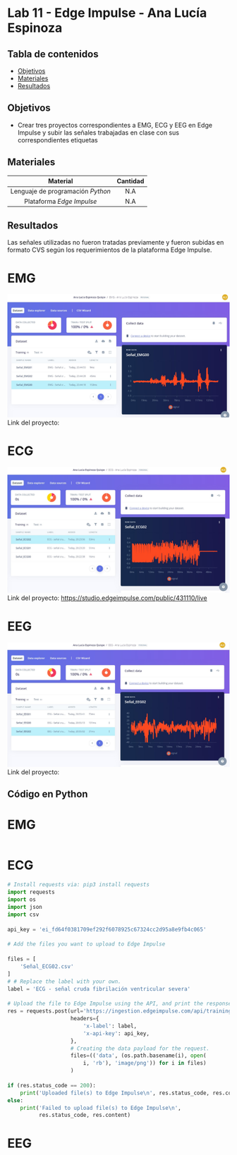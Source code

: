 # Lab 11 - Edge Impulse -  Ana Lucía Espinoza

## Tabla de contenidos
- [Objetivos](#objetivos)
- [Materiales](#materiales)
- [Resultados](#resultados)



##  Objetivos
- Crear tres proyectos correspondientes a EMG, ECG y EEG en Edge Impulse y subir las señales trabajadas en clase con sus correspondientes etiquetas

## Materiales
| Material | Cantidad |
|:--------------:|:--------------:|
| Lenguaje de programación *Python* | N.A | 
| Plataforma *Edge Impulse* | N.A | 

## Resultados
Las señales utilizadas no fueron tratadas previamente y fueron subidas en formato CVS según los requerimientos de la plataforma Edge Impulse.

# EMG
![Señales subidas al proyecto "EMG - Ana Lucía Espinoza"](Resultados_EMG_Ana_Lucia_Espinoza.jpg)
Link del proyecto:

# ECG
![Señales subidas al proyecto "ECG - Ana Lucía Espinoza"](Resultados_ECG_Ana_Lucia_Espinoza.jpg)
Link del proyecto: https://studio.edgeimpulse.com/public/431110/live

# EEG
![Señales subidas al proyecto "EEG - Ana Lucía Espinoza"](Resultados_EEG_Ana_Lucia_Espinoza.jpg)
Link del proyecto:


## Código en Python
# EMG
``` python

```

# ECG
``` python
# Install requests via: pip3 install requests
import requests
import os
import json
import csv

api_key = 'ei_fd64f0381709ef292f6078925c67324cc2d95a8e9fb4c065'

# Add the files you want to upload to Edge Impulse

files = [
    'Señal_ECG02.csv'
]
# # Replace the label with your own.
label = 'ECG - señal cruda fibrilación ventricular severa'

# Upload the file to Edge Impulse using the API, and print the response.
res = requests.post(url='https://ingestion.edgeimpulse.com/api/training/files',
                    headers={
                        'x-label': label,
                        'x-api-key': api_key,
                    },
                    # Creating the data payload for the request.
                    files=(('data', (os.path.basename(i), open(
                        i, 'rb'), 'image/png')) for i in files)
                    )

if (res.status_code == 200):
    print('Uploaded file(s) to Edge Impulse\n', res.status_code, res.content)
else:
    print('Failed to upload file(s) to Edge Impulse\n',
          res.status_code, res.content)
```

# EEG
``` python

```





